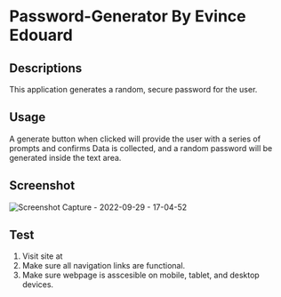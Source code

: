 # Password-Generator By Evince Edouard

## Descriptions
This application generates a random, secure password for the user.

## Usage
A generate button when clicked will provide the user with a series of prompts and confirms
Data is collected, and a random password will be generated inside the text area.


## Screenshot
![Screenshot Capture - 2022-09-29 - 17-04-52](https://user-images.githubusercontent.com/111817163/193141864-c7338d70-117e-4669-951f-2e1a06d66f30.png)

## Test
1. Visit site at 
2. Make sure all navigation links are functional.
3. Make sure webpage is asscesible on mobile, tablet, and desktop devices.
